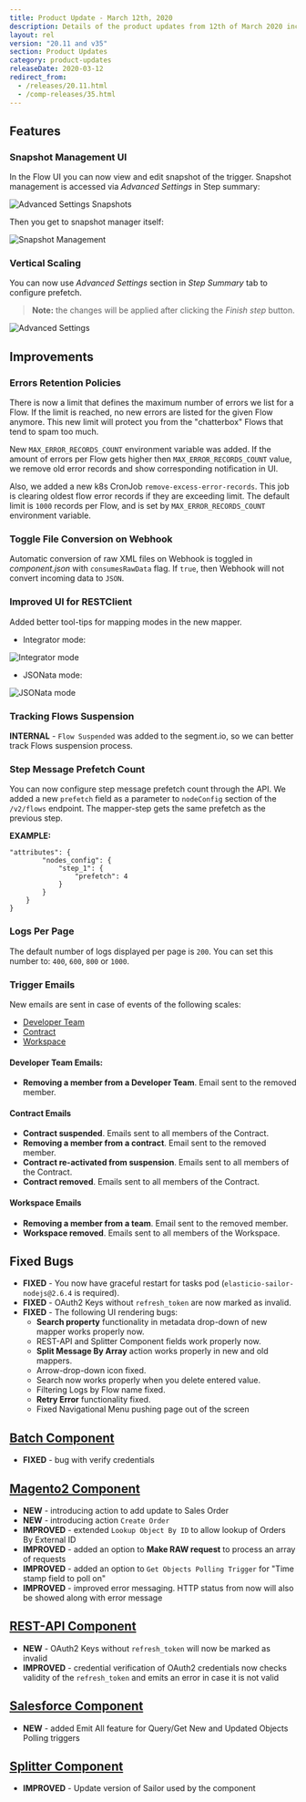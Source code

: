 ```yaml
---
title: Product Update - March 12th, 2020
description: Details of the product updates from 12th of March 2020 including the v20.11 Platform release as well as the Component Sprint release v35.
layout: rel
version: "20.11 and v35"
section: Product Updates
category: product-updates
releaseDate: 2020-03-12
redirect_from:
  - /releases/20.11.html
  - /comp-releases/35.html
---
```


## Features

### Snapshot Management UI

In the Flow UI you can now view and edit snapshot of the trigger. Snapshot management
is accessed via *Advanced Settings* in Step summary:

![Advanced Settings Snapshots](/assets/img/RN/20.11/snapshot-management.png)

Then you get to snapshot manager itself:

![Snapshot Management](/assets/img/RN/20.11/snapshot-management-2.png)

### Vertical Scaling

You can now use *Advanced Settings* section in *Step Summary* tab to configure prefetch.

> **Note:** the changes will be applied after clicking the *Finish step* button.

![Advanced Settings](/assets/img/RN/20.11/advanced-settings.png)

## Improvements

### Errors Retention Policies

There is now a limit that defines the maximum number of errors we list for a Flow.
If the limit is reached, no new errors are listed for the given Flow anymore.
This new limit will protect you from the "chatterbox" Flows that tend to spam too much.

New `MAX_ERROR_RECORDS_COUNT` environment variable was added. If the amount of
errors per Flow gets higher then `MAX_ERROR_RECORDS_COUNT` value, we remove old
error records and show corresponding notification in UI.

Also, we added a new k8s CronJob `remove-excess-error-records`. This job is
clearing oldest flow error records if they are exceeding limit. The default limit
is `1000` records per Flow, and is set by `MAX_ERROR_RECORDS_COUNT` environment variable.

### Toggle File Conversion on Webhook

Automatic conversion of raw XML files on Webhook is toggled in *component.json*
with `consumesRawData` flag. If `true`, then Webhook will not convert incoming data to `JSON`.

### Improved UI for RESTClient

Added better tool-tips for mapping modes in the new mapper.

- Integrator mode:

![Integrator mode](/assets/img/RN/20.11/integrator-mode.png)

- JSONata mode:

![JSONata mode](/assets/img/RN/20.11/jsonata-mode.png)


### Tracking Flows Suspension

**INTERNAL** - `Flow Suspended` was added to the segment.io, so we can better track
Flows suspension process.

### Step Message Prefetch Count

You can now configure step message prefetch count through the API. We added a
new `prefetch` field as a parameter to `nodeConfig` section of the `/v2/flows`
endpoint. The mapper-step gets the same prefetch as the previous step.

**EXAMPLE:**

```
"attributes": {
        "nodes_config": {
            "step_1": {
                "prefetch": 4
            }
        }
    }
}
```

### Logs Per Page

The default number of logs displayed per page is `200`. You can set this number to: `400`, `600`, `800` or `1000`.

### Trigger Emails

New emails are sent in case of events of the following scales:

- [Developer Team](#developer-team-emails)
- [Contract](#contract-emails)
- [Workspace](#workspace-emails)

#### Developer Team Emails:

*   **Removing a member from a Developer Team**. Email sent to the removed member.

#### Contract Emails

*   **Contract suspended**. Emails sent to all members of the Contract.
*   **Removing a member from a contract**. Email sent to the removed member.
*   **Contract re-activated from suspension**. Emails sent to all members of the Contract.
*   **Contract removed**. Emails sent to all members of the Contract.

#### Workspace Emails

*   **Removing a member from a team**. Email sent to the removed member.
*   **Workspace removed**. Emails sent to all members of the Workspace.

## Fixed Bugs

*   **FIXED** - You now have graceful restart for tasks pod (`elasticio-sailor-nodejs@2.6.4` is required).
*   **FIXED** - OAuth2 Keys without `refresh_token` are now marked as invalid.
*   **FIXED** - The following UI rendering bugs:
    *   **Search property** functionality in metadata drop-down of new mapper works properly now.
    *   REST-API and Splitter Component fields work properly now.
    *   **Split Message By Array** action works properly in new and old mappers.
    *   Arrow-drop-down icon fixed.
    *   Search now works properly when you delete entered value.
    *   Filtering Logs by Flow name fixed.
    *   **Retry Error** functionality fixed.
    *   Fixed Navigational Menu pushing page out of the screen


## [Batch Component](/components/batch/)

*   **FIXED** - bug with verify credentials

## [Magento2 Component](/components/magento2/)

*   **NEW** - introducing action to add update to Sales Order
*   **NEW** - introducing action `Create Order`
*   **IMPROVED** - extended `Lookup Object By ID` to allow lookup of Orders By External ID
*   **IMPROVED** - added an option to **Make RAW request** to process an array of requests
*   **IMPROVED** - added an option to `Get Objects Polling Trigger` for "Time stamp field to poll on"
*   **IMPROVED** - improved error messaging. HTTP status from now will also be showed along with error message

## [REST-API Component](/components/rest-api/)

*   **NEW** - OAuth2 Keys without `refresh_token` will now be marked as invalid
*   **IMPROVED** - credential verification of OAuth2 credentials now checks validity of the `refresh_token` and emits an error in case it is not valid

## [Salesforce Component](/components/salesforce/)

*   **NEW** - added Emit All feature for Query/Get New and Updated Objects Polling triggers

## [Splitter Component](/components/splitter/)

*   **IMPROVED** - Update version of Sailor used by the component
